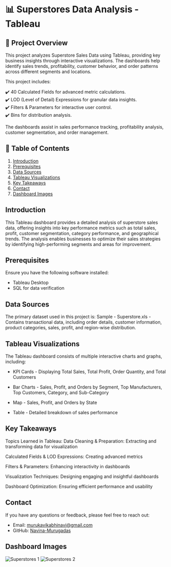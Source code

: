 # 📊 Superstores Data Analysis - Tableau

## 📌 Project Overview

This project analyzes Superstore Sales Data using Tableau, providing key business insights through interactive visualizations. The dashboards help identify sales trends, profitability, customer behavior, and order patterns across different segments and locations.

This project includes:

✔️ 40 Calculated Fields for advanced metric calculations.  
✔️ LOD (Level of Detail) Expressions for granular data insights.  
✔️ Filters & Parameters for interactive user control.  
✔️ Bins for distribution analysis.  

The dashboards assist in sales performance tracking, profitability analysis, customer segmentation, and order management.

## 📌 Table of Contents

1. [Introduction](#introduction)  
2. [Prerequisites](#prerequisites)  
3. [Data Sources](#data-sources)   
4. [Tableau Visualizations](#tableau-visualizations)  
5. [Key Takeaways](#key-takeaways)  
6. [Contact](#contact)  
7. [Dashboard Images](#dashboard-images)  

## Introduction

This Tableau dashboard provides a detailed analysis of superstore sales data, offering insights into key performance metrics such as total sales, profit, customer segmentation, category performance, and geographical trends. The analysis enables businesses to optimize their sales strategies by identifying high-performing segments and areas for improvement.

## Prerequisites
Ensure you have the following software installed:
- Tableau Desktop
- SQL for data verification

## Data Sources
The primary dataset used in this project is:
Sample - Superstore.xls - Contains transactional data, including order details, customer information, product categories, sales, profit, and region-wise distribution.

## Tableau Visualizations
The Tableau dashboard consists of multiple interactive charts and graphs, including:

- KPI Cards - Displaying Total Sales, Total Profit, Order Quantity, and Total Customers

- Bar Charts - Sales, Profit, and Orders by Segment, Top Manufacturers, Top Customers, Category, and Sub-Category

- Map - Sales, Profit, and Orders by State

- Table - Detailed breakdown of sales performance


## Key Takeaways
Topics Learned in Tableau:
Data Cleaning & Preparation: Extracting and transforming data for visualization

Calculated Fields & LOD Expressions: Creating advanced metrics

Filters & Parameters: Enhancing interactivity in dashboards

Visualization Techniques: Designing engaging and insightful dashboards

Dashboard Optimization: Ensuring efficient performance and usability

## Contact
If you have any questions or feedback, please feel free to reach out:
- Email: [murukavikabhinavi@gmail.com](mailto:murukavikabhinavi@gmail.com)
- GitHub: [Navina-Murugadas](https://github.com/Navina-Murugadas)

## Dashboard Images
![Superstores 1](https://github.com/user-attachments/assets/cb219e27-6d8a-481d-be25-feb1f3bc8be8)
![Superstores 2](https://github.com/user-attachments/assets/1fffc11d-cbf7-4c7f-abcd-ba846300d717)


